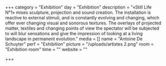 +++
category = "Exhibition"
day = "Exhibition"
description = "«Still Life N°1» mixes sculpture, projection and sound creation. The installation is reactive to external stimuli, and is constantly evolving and changing, which offer ever changing visual and sonorous textures. The overlays of projected matter, textiles and changing points of view the spectator will be subjected to will blur sensations and give the impression of looking at a living landscape in permanent evolution."
media = []
name = "Antoine De Schuyter"
perf = "Exhibition"
picture = "/uploads/artistes 2.png"
room = "Exhibition room"
time = ""
website = ""

+++
